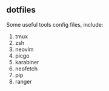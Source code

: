 ## dotfiles

Some useful tools config files, include:

1. tmux
2. zsh
3. neovim
4. picgo
5. karabiner
6. neofetch
7. pip
8. ranger

